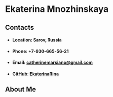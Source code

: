 # Ekaterina Mnozhinskaya
## Contacts
* #### Location: Sarov, Russia
* #### Phone: +7-930-665-56-21
* #### Email: catherinemarsiano@gmail.com
* #### GitHub: [EkaterinaRina](https://github.com/EkaterinaRina) 
## About Me
